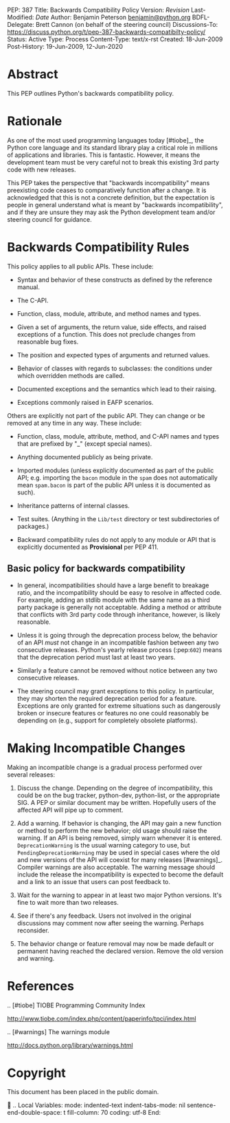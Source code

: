 PEP: 387 Title: Backwards Compatibility Policy Version: $Revision$
Last-Modified: $Date$ Author: Benjamin Peterson <benjamin@python.org>
BDFL-Delegate: Brett Cannon (on behalf of the steering council)
Discussions-To:
https://discuss.python.org/t/pep-387-backwards-compatibilty-policy/
Status: Active Type: Process Content-Type: text/x-rst Created:
18-Jun-2009 Post-History: 19-Jun-2009, 12-Jun-2020

Abstract
========

This PEP outlines Python's backwards compatibility policy.

Rationale
=========

As one of the most used programming languages today \[\#tiobe\]\_, the
Python core language and its standard library play a critical role in
millions of applications and libraries. This is fantastic. However, it
means the development team must be very careful not to break this
existing 3rd party code with new releases.

This PEP takes the perspective that "backwards incompatibility" means
preexisting code ceases to comparatively function after a change. It is
acknowledged that this is not a concrete definition, but the expectation
is people in general understand what is meant by "backwards
incompatibility", and if they are unsure they may ask the Python
development team and/or steering council for guidance.

Backwards Compatibility Rules
=============================

This policy applies to all public APIs. These include:

-   Syntax and behavior of these constructs as defined by the reference
    manual.

-   The C-API.

-   Function, class, module, attribute, and method names and types.

-   Given a set of arguments, the return value, side effects, and raised
    exceptions of a function. This does not preclude changes from
    reasonable bug fixes.

-   The position and expected types of arguments and returned values.

-   Behavior of classes with regards to subclasses: the conditions under
    which overridden methods are called.

-   Documented exceptions and the semantics which lead to their raising.

-   Exceptions commonly raised in EAFP scenarios.

Others are explicitly not part of the public API. They can change or be
removed at any time in any way. These include:

-   Function, class, module, attribute, method, and C-API names and
    types that are prefixed by \"\_\" (except special names).

-   Anything documented publicly as being private.

-   Imported modules (unless explicitly documented as part of the public
    API; e.g. importing the `bacon` module in the `spam` does not
    automatically mean `spam.bacon` is part of the public API unless it
    is documented as such).

-   Inheritance patterns of internal classes.

-   Test suites. (Anything in the `Lib/test` directory or test
    subdirectories of packages.)

-   Backward compatibility rules do not apply to any module or API that
    is explicitly documented as **Provisional** per PEP 411.

Basic policy for backwards compatibility
----------------------------------------

-   In general, incompatibilities should have a large benefit to
    breakage ratio, and the incompatibility should be easy to resolve in
    affected code. For example, adding an stdlib module with the same
    name as a third party package is generally not acceptable. Adding a
    method or attribute that conflicts with 3rd party code through
    inheritance, however, is likely reasonable.

-   Unless it is going through the deprecation process below, the
    behavior of an API *must* not change in an incompatible fashion
    between any two consecutive releases. Python's yearly release
    process (:pep:`602`) means that the deprecation period must last at
    least two years.

-   Similarly a feature cannot be removed without notice between any two
    consecutive releases.

-   The steering council may grant exceptions to this policy. In
    particular, they may shorten the required deprecation period for a
    feature. Exceptions are only granted for extreme situations such as
    dangerously broken or insecure features or features no one could
    reasonably be depending on (e.g., support for completely obsolete
    platforms).

Making Incompatible Changes
===========================

Making an incompatible change is a gradual process performed over
several releases:

1.  Discuss the change. Depending on the degree of incompatibility, this
    could be on the bug tracker, python-dev, python-list, or the
    appropriate SIG. A PEP or similar document may be written. Hopefully
    users of the affected API will pipe up to comment.

2.  Add a warning. If behavior is changing, the API may gain a new
    function or method to perform the new behavior; old usage should
    raise the warning. If an API is being removed, simply warn whenever
    it is entered. `DeprecationWarning` is the usual warning category to
    use, but `PendingDeprecationWarning` may be used in special cases
    where the old and new versions of the API will coexist for many
    releases \[\#warnings\]\_. Compiler warnings are also acceptable.
    The warning message should include the release the incompatibility
    is expected to become the default and a link to an issue that users
    can post feedback to.

3.  Wait for the warning to appear in at least two major Python
    versions. It's fine to wait more than two releases.

4.  See if there's any feedback. Users not involved in the original
    discussions may comment now after seeing the warning. Perhaps
    reconsider.

5.  The behavior change or feature removal may now be made default or
    permanent having reached the declared version. Remove the old
    version and warning.

References
==========

.. \[\#tiobe\] TIOBE Programming Community Index

http://www.tiobe.com/index.php/content/paperinfo/tpci/index.html

.. \[\#warnings\] The warnings module

http://docs.python.org/library/warnings.html

Copyright
=========

This document has been placed in the public domain.

 .. Local Variables: mode: indented-text indent-tabs-mode: nil
sentence-end-double-space: t fill-column: 70 coding: utf-8 End:
